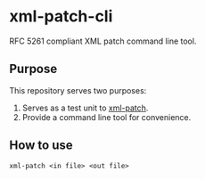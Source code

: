 # xml-patch-cli

RFC 5261 compliant XML patch command line tool.

## Purpose

This repository serves two purposes:

1. Serves as a test unit to [xml-patch](https://github.com/eidng8/xml-patch).
2. Provide a command line tool for convenience.

## How to use

```
xml-patch <in file> <out file>
```
